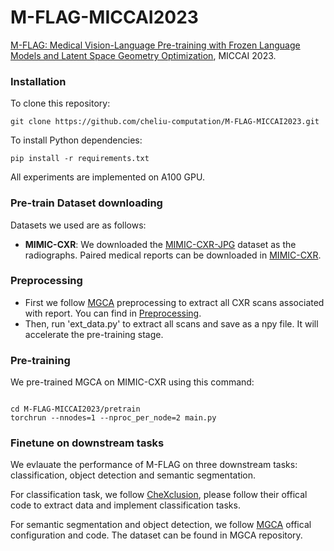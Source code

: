 # M-FLAG-MICCAI2023

[M-FLAG: Medical Vision-Language Pre-training with Frozen Language Models and Latent Space Geometry Optimization](link), MICCAI 2023.

###  Installation
To clone this repository:
```
git clone https://github.com/cheliu-computation/M-FLAG-MICCAI2023.git
```
To install Python dependencies:
```
pip install -r requirements.txt
```
All experiments are implemented on A100 GPU.

### Pre-train Dataset downloading
Datasets we used are as follows:
- **MIMIC-CXR**: We downloaded the [MIMIC-CXR-JPG](https://physionet.org/content/mimic-cxr-jpg/2.0.0/) dataset as the radiographs. Paired medical reports can be downloaded in [MIMIC-CXR](https://physionet.org/content/mimic-cxr/2.0.0/mimic-cxr-reports.zip).

### Preprocessing
- First we follow [MGCA](https://github.com/HKU-MedAI/MGCA) preprocessing to extract all CXR scans associated with report. You can find in [Preprocessing](https://github.com/HKU-MedAI/MGCA/blob/main/mgca/preprocess/mimic_cxr.py). 
- Then, run 'ext_data.py' to extract all scans and save as a npy file. It will accelerate the pre-training stage.

### Pre-training
We pre-trained MGCA on MIMIC-CXR using this command:
```

cd M-FLAG-MICCAI2023/pretrain
torchrun --nnodes=1 --nproc_per_node=2 main.py
```

### Finetune on downstream tasks
We evlauate the performance of M-FLAG on three downstream tasks: classification, object detection and semantic segmentation. 

For classification task, we follow [CheXclusion](https://github.com/LalehSeyyed/CheXclusion), please follow their offical code to extract data and implement classification tasks.

For semantic segmentation and object detection, we follow [MGCA](https://github.com/HKU-MedAI/MGCA) offical configuration and code. The dataset can be found in MGCA repository.
